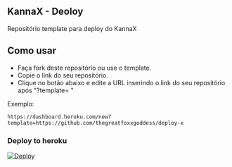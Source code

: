 
## KannaX - Deoloy

Repositório template para deploy do KannaX

## Como usar

* Faça fork deste repositório ou use o template.
* Copie o link do seu repositório.
* Clique no botão abaixo e edite a URL inserindo o link do seu repositório após  "?template= "

Exemplo:
```
https://dashboard.heroku.com/new?template=https://github.com/thegreatfoxxgoddess/deploy-x
```
### Deploy to heroku

[![Deploy](https://www.herokucdn.com/deploy/button.svg)](https://dashboard.heroku.com/new?template=)
